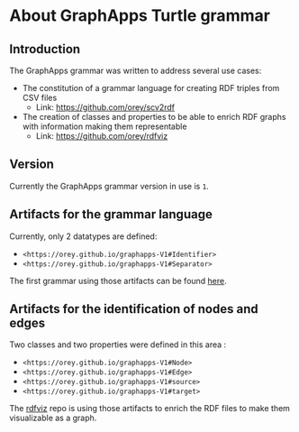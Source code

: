 # About GraphApps Turtle grammar

## Introduction

The GraphApps grammar was written to address several use cases:

  * The constitution of a grammar language for creating RDF triples from CSV files
    * Link: https://github.com/orey/scv2rdf
  * The creation of classes and properties to be able to enrich RDF graphs with information making them representable
    * Link: https://github.com/orey/rdfviz
    
## Version

Currently the GraphApps grammar version in use is `1`.

## Artifacts for the grammar language

Currently, only 2 datatypes are defined:

  * `<https://orey.github.io/graphapps-V1#Identifier>`
  * `<https://orey.github.io/graphapps-V1#Separator>`

The first grammar using those artifacts can be found [here](https://github.com/orey/csv2rdf/blob/master/grammars/semantic-grammar).

## Artifacts for the identification of nodes and edges

Two classes and two properties were defined in this area :

  * `<https://orey.github.io/graphapps-V1#Node>`
  * `<https://orey.github.io/graphapps-V1#Edge>`
  * `<https://orey.github.io/graphapps-V1#source>`
  * `<https://orey.github.io/graphapps-V1#target>`

The [rdfviz](https://github.com/orey/rdfviz) repo is using those artifacts to enrich the RDF files to make them visualizable as a graph.


